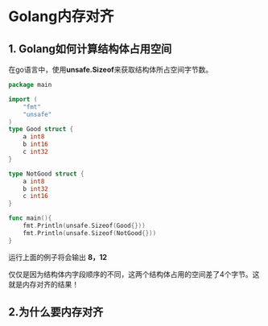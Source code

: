 # Golang内存对齐


## 1. Golang如何计算结构体占用空间

在go语言中，使用**unsafe.Sizeof**来获取结构体所占空间字节数。

```go
package main

import (
	"fmt"
	"unsafe"
)
type Good struct {
	a int8
	b int16
	c int32
}

type NotGood struct {
	a int8
	b int32
	c int16
}

func main(){
	fmt.Println(unsafe.Sizeof(Good{}))
	fmt.Println(unsafe.Sizeof(NotGood{}))
}
```

运行上面的例子将会输出 **8，12**

仅仅是因为结构体内字段顺序的不同，这两个结构体占用的空间差了4个字节。这就是内存对齐的结果！

## 2.为什么要内存对齐


